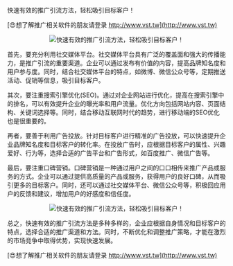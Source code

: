 快速有效的推广引流方法，轻松吸引目标客户！

[😍想了解推广相关软件的朋友请登录 http://www.vst.tw](http://www.vst.tw)

 <center><img src="https://vst.tw/MP4/tuiguang/png/5.png" alt="快速有效的推广引流方法，轻松吸引目标客户！"></center>

首先，要充分利用社交媒体平台。社交媒体平台具有广泛的覆盖面和强大的传播能力，是推广引流的重要渠道。企业可以通过发布有价值的内容，提高品牌知名度和用户参与度。同时，结合社交媒体平台的特点，如微博、微信公众号等，定期推送活动、促销等信息，吸引目标客户。

其次，要注重搜索引擎优化(SEO)。通过对企业网站进行优化，提高在搜索引擎中的排名，可以有效提升企业的曝光率和用户流量。优化方向包括网站内容、页面结构、关键词选择等。同时，结合移动互联网时代的趋势，进行移动端的SEO优化也是很重要的。

再者，要善于利用广告投放。针对目标客户进行精准的广告投放，可以快速提升企业品牌知名度和目标客户的转化率。在投放广告时，应根据目标客户的属性、兴趣爱好、行为等，选择合适的广告平台和广告形式，如百度推广、微信广告等。

最后，要注重口碑营销。口碑营销是一种通过用户之间的口口相传来推广产品或服务的方式。企业可以通过提供高质量的产品或服务，获得用户的良好口碑，从而吸引更多的目标客户。同时，还可以通过社交媒体平台、微信公众号等，积极回应用户的反馈和建议，增加用户的好感度和信任度。

 <center><img src="https://vst.tw/MP4/tuiguang/png/1.png" alt="快速有效的推广引流方法，轻松吸引目标客户！"></center>

总之，快速有效的推广引流方法是多种多样的，企业应根据自身情况和目标客户的特点，选择合适的推广渠道和方法。同时，不断优化和调整推广策略，才能在激烈的市场竞争中取得优势，实现快速发展。

[😍想了解推广相关软件的朋友请登录 http://www.vst.tw](http://www.vst.tw)



